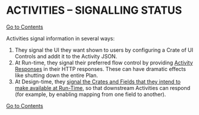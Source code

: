 # ACTIVITIES – SIGNALLING STATUS
[Go to Contents](https://github.com/Fr8org/Fr8Core/blob/master/Docs/Home.md) 

Activities signal information in several ways:

1.  They signal the UI they want shown to users by configuring a Crate of UI Controls and addit it to the Activity JSON.
2.  At Run-time, they signal their preferred flow control by providing [Activity Responses](https://github.com/Fr8org/Fr8Core/blob/master/Docs/ForDevelopers/Objects/Activities/ActivityResponses.md) in their HTTP responses. These can have dramatic effects like shutting down the entire Plan.
3.  At Design-time, they [signal the Crates and Fields that they intend to make available at Run-Time](https://github.com/Fr8org/Fr8Core/blob/master/Docs/ForDevelopers/CrateSignalling.md), so that downstream Activities can respond (for example, by enabling mapping from one field to another). 



[Go to Contents](https://github.com/Fr8org/Fr8Core/blob/master/Docs/Home.md) 
